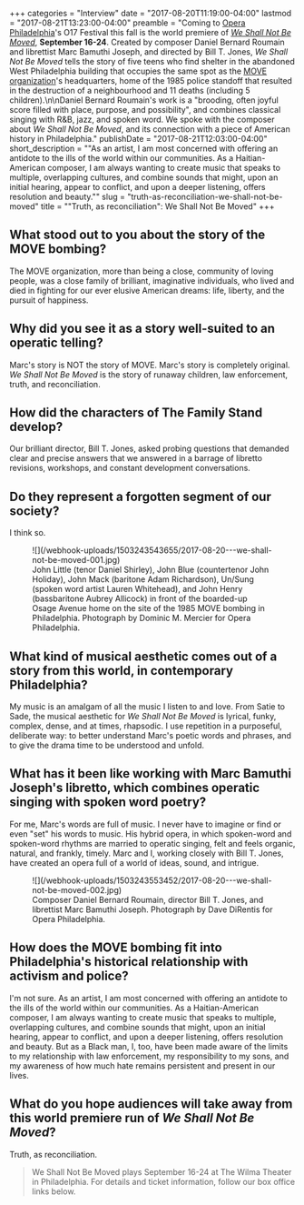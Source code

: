 +++
categories = "Interview"
date = "2017-08-20T11:19:00-04:00"
lastmod = "2017-08-21T13:23:00-04:00"
preamble = "Coming to [Opera Philadelphia](/scene/companies/opera-philadelphia/)'s O17 Festival this fall is the world premiere of [*We Shall Not Be Moved*](https://www.operaphila.org/whats-on/on-stage-2017-2018/we-shall-not-be-moved/), **September 16-24**. Created by composer Daniel Bernard Roumain and librettist Marc Bamuthi Joseph, and directed by Bill T. Jones, *We Shall Not Be Moved* tells the story of five teens who find shelter in the abandoned West Philadelphia building that occupies the same spot as the [MOVE organization](https://en.wikipedia.org/wiki/MOVE)'s headquarters, home of the 1985 police standoff that resulted in the destruction of a neighbourhood and 11 deaths (including 5 children).\n\nDaniel Bernard Roumain's work is a \"brooding, often joyful score filled with place, purpose, and possibility\", and combines classical singing with R&B, jazz, and spoken word. We spoke with the composer about *We Shall Not Be Moved*, and its connection with a piece of American history in Philadelphia."
publishDate = "2017-08-21T12:03:00-04:00"
short_description = "\"As an artist, I am most concerned with offering an antidote to the ills of the world within our communities. As a Haitian-American composer, I am always wanting to create music that speaks to multiple, overlapping cultures, and combine sounds that might, upon an initial hearing, appear to conflict, and upon a deeper listening, offers resolution and beauty.\""
slug = "truth-as-reconciliation-we-shall-not-be-moved"
title = "&quot;Truth, as reconciliation&quot;: We Shall Not Be Moved"
+++

## What stood out to you about the story of the MOVE bombing?
 
The MOVE organization, more than being a close, community of loving people, was a close family of brilliant, imaginative individuals, who lived and died in fighting for our ever elusive American dreams: life, liberty, and the pursuit of happiness. 

## Why did you see it as a story well-suited to an operatic telling?
 
Marc's story is NOT the story of MOVE. Marc's story is completely original. *We Shall Not Be Moved* is the story of runaway children, law enforcement, truth, and reconciliation. 

## How did the characters of The Family Stand develop?
 
Our brilliant director, Bill T. Jones, asked probing questions that demanded clear and precise answers that we answered in a barrage of libretto revisions, workshops, and constant development conversations. 

## Do they represent a forgotten segment of our society?
 
I think so. 

<figure data-type="image">
![](/webhook-uploads/1503243543655/2017-08-20---we-shall-not-be-moved-001.jpg)
<figcaption>John Little (tenor Daniel Shirley), John Blue (countertenor John Holiday), John
Mack (baritone Adam Richardson), Un/Sung (spoken word artist Lauren Whitehead), and John Henry (bassbaritone Aubrey Allicock) in front of the boarded-up Osage Avenue home on the site of the 1985 MOVE bombing in Philadelphia. Photograph by Dominic M. Mercier for Opera Philadelphia.</figcaption>
</figure>

## What kind of musical aesthetic comes out of a story from this world, in contemporary Philadelphia?
 
My music is an amalgam of all the music I listen to and love. From Satie to Sade, the musical aesthetic for *We Shall Not Be Moved* is lyrical, funky, complex, dense, and at times, rhapsodic. I use repetition in a purposeful, deliberate way: to better understand Marc's poetic words and phrases, and to give the drama time to be understood and unfold. 
 
## What has it been like working with Marc Bamuthi Joseph's libretto, which combines operatic singing with spoken word poetry?
 
For me, Marc's words are full of music. I never have to imagine or find or even "set" his words to music. His hybrid opera, in which spoken-word and spoken-word rhythms are married to operatic singing, felt and feels organic, natural, and frankly, timely. Marc and I, working closely with Bill T. Jones, have created an opera full of a world of ideas, sound, and intrigue. 

<figure data-type="image">
![](/webhook-uploads/1503243553452/2017-08-20---we-shall-not-be-moved-002.jpg)
<figcaption>Composer Daniel Bernard Roumain, director Bill T. Jones, and librettist Marc
Bamuthi Joseph. Photograph by Dave DiRentis for Opera Philadelphia.</figcaption>
</figure>
 
## How does the MOVE bombing fit into Philadelphia's historical relationship with activism and police?
 
I'm not sure. As an artist, I am most concerned with offering an antidote to the ills of the world within our communities. As a Haitian-American composer, I am always wanting to create music that speaks to multiple, overlapping cultures, and combine sounds that might, upon an initial hearing, appear to conflict, and upon a deeper listening, offers resolution and beauty. But as a Black man, I, too, have been made aware of the limits to my relationship with law enforcement, my responsibility to my sons, and my awareness of how much hate remains persistent and present in our lives. 
 
## What do you hope audiences will take away from this world premiere run of *We Shall Not Be Moved*?
 
Truth, as reconciliation. 

>We Shall Not Be Moved plays September 16-24 at The Wilma Theater in Philadelphia. For details and ticket information, follow our box office links below.
